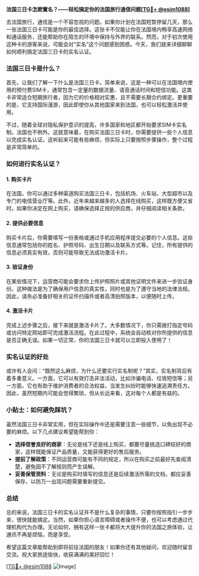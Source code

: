 **法国三日卡怎麽實名？——轻松搞定你的法国旅行通信问题[[TG💪+ @esim1088](https://t.me/s/esim1088)]**

去法国旅行，通信是一个不容忽视的问题。如果你计划在法国短暂停留几天，那么一张法国三日卡可能是你的最佳选择。这张卡不仅能让你在法国境内畅享高速网络和通话服务，还能帮助你在陌生的环境中保持与外界的联系。然而，对于初次使用这种卡的游客来说，可能会对“实名”这个问题感到困惑。今天，我们就来详细聊聊如何顺利搞定法国三日卡的实名认证。

### 法国三日卡是什么？

首先，让我们了解一下什么是法国三日卡。简单来说，这是一种可以在法国境内使用的预付费SIM卡，通常包含一定量的数据流量、语音通话时间和短信功能。这类卡非常适合短期旅行者，因为它的价格相对实惠，且不需要长期合约绑定。更重要的是，它支持国际漫游，因此即使你从其他国家来到法国，也可以轻松激活并使用。

不过，随着全球对隐私保护意识的提高，许多国家和地区都开始要求SIM卡实名制。法国也不例外。这就意味着，在购买法国三日卡时，你需要提供一些个人信息以完成实名认证。这听起来可能有些麻烦，但实际上只要按照步骤操作，整个过程是非常简单的。

### 如何进行实名认证？

#### 1. 购买卡片
在法国，你可以通过多种渠道购买法国三日卡，包括机场、火车站、大型超市以及专门的电信营业厅等。此外，近年来越来越多的人选择在线购买，这样既方便又省时。如果你决定在网上购买，请确保选择正规的供应商，并仔细阅读相关条款。

#### 2. 提供必要信息
购买卡片后，你需要填写一份表格或通过手机应用程序提交必要的个人信息。这些信息通常包括你的姓名、护照号码、出生日期以及联系方式等。记住，所有提供的信息必须真实有效，否则可能导致无法成功激活卡片。

#### 3. 验证身份
在某些情况下，运营商可能会要求你上传护照照片或其他证明文件来进一步验证身份。这种做法是为了确保用户信息的真实性，同时也是为了遵守当地的法律法规。因此，请务必准备好相关的证件扫描件或者高清拍照版本，以便随时上传。

#### 4. 激活卡片
完成上述步骤之后，接下来就是激活卡片了。大多数情况下，你只需拨打指定号码或访问特定网站即可完成激活流程。在此过程中，系统会自动核对你所提供的信息是否正确无误。如果一切正常，你的法国三日卡就可以立即投入使用了！

### 实名认证的好处

或许有人会问：“既然这么麻烦，为什么还要实行实名制呢？”其实，实名制背后有着多重意义。一方面，它可以有效打击非法活动，比如诈骗电话、垃圾短信等；另一方面，它也有助于维护消费者的合法权益，当发生纠纷时能够快速追溯责任方。因此，虽然短期内可能会觉得繁琐，但从长远来看，这对每个人都是有益的。

### 小贴士：如何避免踩坑？

虽然法国三日卡非常实用，但在实际操作中还是需要注意一些细节，以免出现不必要的麻烦。以下几点建议希望能帮到你：

- **选择信誉良好的商家**：无论是线下还是线上购买，都要尽量挑选口碑较好的商家，这样既能保证产品质量，又能获得更好的售后服务。
- **提前了解政策**：不同运营商可能有不同的规定，所以在购买之前最好先查阅清楚，避免因不了解规则而产生误解。
- **妥善保管资料**：无论是购买时填写的信息还是后续激活所需的文档，都应妥善保存，以防万一出现问题需要重新提交。

### 总结

总的来说，法国三日卡的实名认证并不是什么复杂的事情，只要你按照指引一步步来，很快就能搞定。当然，如果你担心语言障碍或者操作不便，也可以考虑通过代理机构代为办理。无论如何，拥有这样一张卡都将大大提升你的法国之旅体验，让通讯不再是烦恼，而是享受。

希望这篇文章能帮助到即将前往法国的朋友！如果你还有其他疑问，欢迎随时留言交流。祝大家旅途愉快，收获满满的美好回忆！

[[TG💪+ @esim1088](https://t.me/s/esim1088) ![Image](https://i.postimg.cc/4NQfJmqS/Snipaste-2025-05-13-00-14-12.png)]